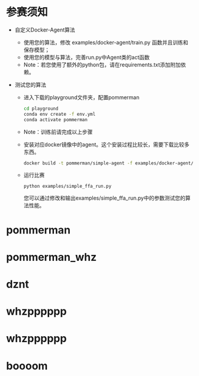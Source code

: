 # 参赛须知

* 自定义Docker-Agent算法
  * 使用您的算法，修改 examples/docker-agent/train.py 函数并且训练和保存模型；
  * 使用您的模型与算法，完善run.py中Agent类的act函数
  * Note：若您使用了额外的python包，请在requirements.txt添加附加依赖。

* 测试您的算法

  * 进入下载的playground文件夹，配置pommerman

    ```bash
    cd playground
    conda env create -f env.yml
    conda activate pommerman
    ```
  
  * Note：训练前请完成以上步骤

  * 安装对应docker镜像中的agent。这个安装过程比较长，需要下载比较多东西。

    ```bash
    docker build -t pommerman/simple-agent -f examples/docker-agent/Dockerfile .
    ```

  * 运行比赛

    ```
    python examples/simple_ffa_run.py
    ```

    您可以通过修改和输出examples/simple_ffa_run.py中的参数测试您的算法性能。

# pommerman
# pommerman_whz
# dznt
# whzpppppp
# whzpppppp
# boooom
